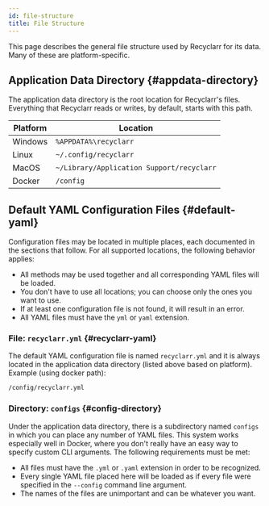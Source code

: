 ```yaml
---
id: file-structure
title: File Structure
---
```


This page describes the general file structure used by Recyclarr for its data. Many of these are
platform-specific.

## Application Data Directory {#appdata-directory}

The application data directory is the root location for Recyclarr's files. Everything that Recyclarr
reads or writes, by default, starts with this path.

| Platform | Location                                  |
| -------- | ----------------------------------------- |
| Windows  | `%APPDATA%\recyclarr`                     |
| Linux    | `~/.config/recyclarr`                     |
| MacOS    | `~/Library/Application Support/recyclarr` |
| Docker   | `/config`                                 |

## Default YAML Configuration Files {#default-yaml}

Configuration files may be located in multiple places, each documented in the sections that follow.
For all supported locations, the following behavior applies:

- All methods may be used together and all corresponding YAML files will be loaded.
- You don't have to use all locations; you can choose only the ones you want to use.
- If at least one configuration file is not found, it will result in an error.
- All YAML files must have the `yml` or `yaml` extension.

### File: `recyclarr.yml` {#recyclarr-yaml}

The default YAML configuration file is named `recyclarr.yml` and it is always located in the
application data directory (listed above based on platform). Example (using docker path):

```txt
/config/recyclarr.yml
```

### Directory: `configs` {#config-directory}

Under the application data directory, there is a subdirectory named `configs` in which you can place
any number of YAML files. This system works especially well in Docker, where you don't really have
an easy way to specify custom CLI arguments. The following requirements must be met:

- All files must have the `.yml` or `.yaml` extension in order to be recognized.
- Every single YAML file placed here will be loaded as if every file were specified in the
  `--config` command line argument.
- The names of the files are unimportant and can be whatever you want.
